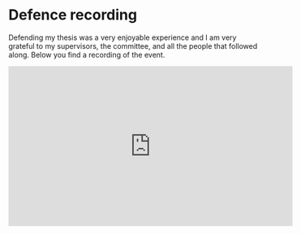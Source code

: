 <h1> Defence recording </h1>

Defending my thesis was a very enjoyable experience and I am very grateful to my supervisors, the committee, and all the people that followed along.
Below you find a recording of the event.

<iframe width="560" height="315" src="https://www.youtube.com/embed/dxsZLfhFYy4" frameborder="0" allow="autoplay; encrypted-media" allowfullscreen></iframe>
